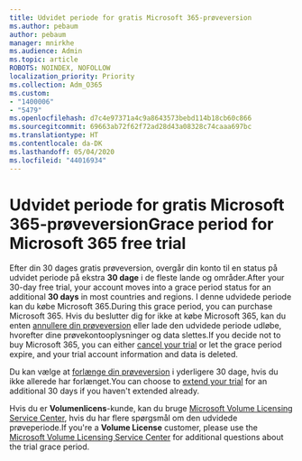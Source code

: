 ```yaml
---
title: Udvidet periode for gratis Microsoft 365-prøveversion
ms.author: pebaum
author: pebaum
manager: mnirkhe
ms.audience: Admin
ms.topic: article
ROBOTS: NOINDEX, NOFOLLOW
localization_priority: Priority
ms.collection: Adm_O365
ms.custom:
- "1400006"
- "5479"
ms.openlocfilehash: d7c4e97371a4c9a8643573bebd114b18cb60c866
ms.sourcegitcommit: 69663ab72f62f72ad28d43a08328c74caaa697bc
ms.translationtype: HT
ms.contentlocale: da-DK
ms.lasthandoff: 05/04/2020
ms.locfileid: "44016934"
---
```

# <a name="grace-period-for-microsoft-365-free-trial"></a><span data-ttu-id="547b6-102">Udvidet periode for gratis Microsoft 365-prøveversion</span><span class="sxs-lookup"><span data-stu-id="547b6-102">Grace period for Microsoft 365 free trial</span></span>

<span data-ttu-id="547b6-103">Efter din 30 dages gratis prøveversion, overgår din konto til en status på udvidet periode på ekstra **30 dage** i de fleste lande og områder.</span><span class="sxs-lookup"><span data-stu-id="547b6-103">After your 30-day free trial, your account moves into a grace period status for an additional **30 days** in most countries and regions.</span></span> <span data-ttu-id="547b6-104">I denne udvidede periode kan du købe Microsoft 365.</span><span class="sxs-lookup"><span data-stu-id="547b6-104">During this grace period, you can purchase Microsoft 365.</span></span> <span data-ttu-id="547b6-105">Hvis du beslutter dig for ikke at købe Microsoft 365, kan du enten [annullere din prøveversion](https://docs.microsoft.com/microsoft-365/commerce/subscriptions/cancel-your-subscription?view=o365-worldwide) eller lade den udvidede periode udløbe, hvorefter dine prøvekontooplysninger og data slettes.</span><span class="sxs-lookup"><span data-stu-id="547b6-105">If you decide not to buy Microsoft 365, you can either [cancel your trial](https://docs.microsoft.com/microsoft-365/commerce/subscriptions/cancel-your-subscription?view=o365-worldwide) or let the grace period expire, and your trial account information and data is deleted.</span></span>

<span data-ttu-id="547b6-106">Du kan vælge at [forlænge din prøveversion](https://docs.microsoft.com/microsoft-365/commerce/extend-your-trial) i yderligere 30 dage, hvis du ikke allerede har forlænget.</span><span class="sxs-lookup"><span data-stu-id="547b6-106">You can choose to [extend your trial](https://docs.microsoft.com/microsoft-365/commerce/extend-your-trial) for an additional 30 days if you haven't extended already.</span></span>

<span data-ttu-id="547b6-107">Hvis du er **Volumenlicens**-kunde, kan du bruge [Microsoft Volume Licensing Service Center](https://support.microsoft.com/help/4471406/how-to-contact-the-microsoft-volume-licensing-service-center), hvis du har flere spørgsmål om den udvidede prøveperiode.</span><span class="sxs-lookup"><span data-stu-id="547b6-107">If you're a **Volume License** customer, please use the [Microsoft Volume Licensing Service Center](https://support.microsoft.com/help/4471406/how-to-contact-the-microsoft-volume-licensing-service-center) for additional questions about the trial grace period.</span></span>
